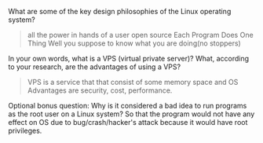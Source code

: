 What are some of the key design philosophies of the Linux operating system?
> all the power in hands of a user
open source
Each Program Does One Thing Well
you suppose to know what you are doing(no stoppers)

In your own words, what is a VPS (virtual private server)? What, according to your research, are the advantages of using a VPS?
>VPS is a service that that consist of some memory space and OS
Advantages are security, cost, performance.


Optional bonus question: Why is it considered a bad idea to run programs as the root user on a Linux system?
So that the program would not have any effect on OS due to bug/crash/hacker's attack because it would have root privileges.